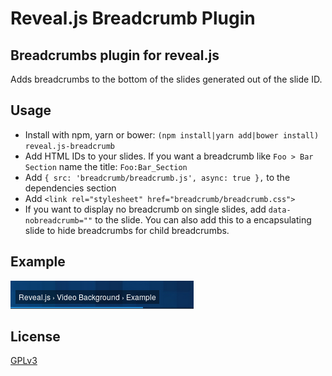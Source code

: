Reveal.js Breadcrumb Plugin
===========================

Breadcrumbs plugin for reveal.js
--------------------------------

Adds breadcrumbs to the bottom of the slides generated out of the slide ID.

Usage
-----

 - Install with npm, yarn or bower: `(npm install|yarn add|bower install) reveal.js-breadcrumb`
 - Add HTML IDs to your slides. If you want a breadcrumb like `Foo > Bar Section` name the title: `Foo:Bar_Section`
 - Add `{ src: 'breadcrumb/breadcrumb.js', async: true },` to the dependencies section
 - Add `<link rel="stylesheet" href="breadcrumb/breadcrumb.css">`
 - If you want to display no breadcrumb on single slides, add `data-nobreadcrumb=""` to the slide. You can also add this to a encapsulating slide to hide breadcrumbs for child breadcrumbs.

Example
-------

![example screenshot](./breadcrumb_example.png)

License
-------

[GPLv3](https://www.gnu.org/licenses/gpl.html)
